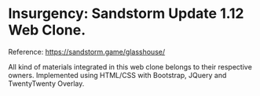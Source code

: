# Insurgency: Sandstorm Update 1.12 Web Clone.
  Reference: https://sandstorm.game/glasshouse/

All kind of materials integrated in this web clone belongs to their respective owners.
Implemented using HTML/CSS with Bootstrap, JQuery and TwentyTwenty Overlay.

